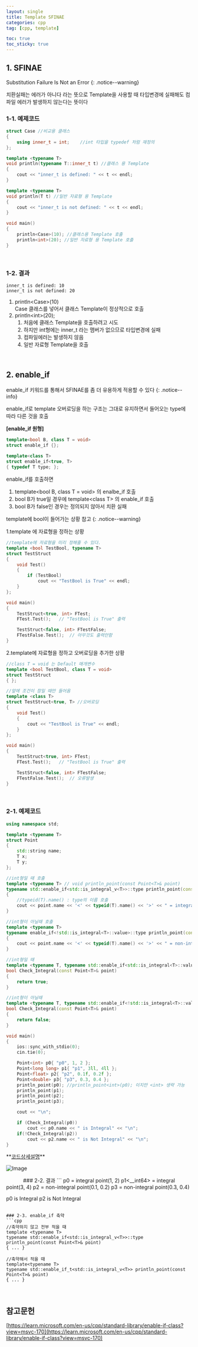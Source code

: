 ```yaml
---
layout: single
title: Template SFINAE
categories: cpp
tag: [cpp, template]

toc: true
toc_sticky: true
---
```


## 1. SFINAE
Substitution Failure Is Not an Error
{: .notice--warning} 

치환실패는 에러가 아니다
라는 뜻으로 Template을 사용할 때 타입변경에 실패해도 컴파일 에러가 발생하지 않는다는 뜻이다
   
### 1-1. 예제코드
```cpp
struct Case	//비교용 클래스
{
	using inner_t = int;	//int 타입을 typedef 처럼 재정의
};

template <typename T>
void println(typename T::inner_t t)	//클래스 용 Template
{
	cout << "inner_t is defined: " << t << endl;
}

template <typename T>
void println(T t) //일반 자료형 용 Template
{
	cout << "inner_t is not defined: " << t << endl;
}

void main()
{
	println<Case>(10); //클래스용 Template 호출
	println<int>(20); //일반 자료형 용 Template 호출
}
```
   
### 1-2. 결과
```
inner_t is defined: 10
inner_t is not defined: 20
```
1. println\<Case>(10)<br>
	Case 클래스를 넣어서 클래스 Template이 정상적으로 호출
2. println\<int>(20);
	1. 처음에 클래스 Template을 호출하려고 시도
	2. 하지만 int형에는 inner_t 라는 맴버가 없으므로 타입변경에 실패
	3. 컴파일에러는 발생하지 않음
	4. 일반 자료형 Template을 호출

   
## 2. enable_if

enable_if 키워드를 통해서 SFINAE를 좀 더 유용하게 적용할 수 있다
{: .notice--info} 

enable_if로 template 오버로딩을 하는 구조는 그대로 유지하면서 들어오는 type에 따라 다른 것을 호출
   

**\[enable_if 원형]**
```cpp
template<bool B, class T = void>
struct enable_if {};
 
template<class T>
struct enable_if<true, T> 
{ typedef T type; };
```
enable_if를 호출하면 
1. template<bool B, class T = void> 의 enalbe_if 호출
2. bool B가 true일 경우에 template<class T\> 의 enable_if 호출
3. bool B가 false인 경우는 정의되지 않아서 치환 실패
   

template에 bool이 들어가는 상황 참고
{: .notice--warning} 

1.template 에 자료형을 정하는 상황

```cpp
//template에 자료형을 미리 정해줄 수 있다.
template <bool TestBool, typename T>
struct TestStruct
{
	void Test()
	{
		if (TestBool)
			cout << "TestBool is True" << endl;
	}
};

void main()
{
	TestStruct<true, int> FTest;
	FTest.Test();   // "TestBool is True" 출력

	TestStruct<false, int> FTestFalse;
	FTestFalse.Test();  // 아무것도 출력안함
}
```
2.template에 자료형을 정하고 오버로딩을 추가한 상황

```cpp
//class T = void 는 Default 매개변수
template <bool TestBool, class T = void>
struct TestStruct
{ };

//앞에 조건이 참일 때만 들어옴
template <class T>
struct TestStruct<true, T> //오버로딩
{
	void Test()
	{
		cout << "TestBool is True" << endl;
	}
};

void main()
{
	TestStruct<true, int> FTest;
	FTest.Test();   // "TestBool is True" 출력

	TestStruct<false, int> FTestFalse;
	FTestFalse.Test();  // 오류발생
}
```

   
### 2-1. 예제코드
```cpp
using namespace std;

template <typename T>
struct Point
{
	std::string name;
	T x;
	T y;
};

//int형일 때 호출
template <typename T> // void println_point(const Point<T>& point)
typename std::enable_if<std::is_integral_v<T>>::type println_point(const Point<T>& point)
{
	//typeid(T).name() : type의 이름 호출
	cout << point.name << '<' << typeid(T).name() << '>' << " = integral point(" << point.x << ", " << point.y << ")" << endl;
}

//int형이 아닐때 호출
template <typename T>
typename enable_if<!std::is_integral<T>::value>::type println_point(const Point<T>& point)
{
	cout << point.name << '<' << typeid(T).name() << '>' << " = non-integral point(" << point.x << ", " << point.y << ")" << endl;
}

//int형일 때
template <typename T, typename std::enable_if<std::is_integral<T>::value>::type* = nullptr>
bool Check_Integral(const Point<T>& point)
{
	return true;
}

//int형이 아닐때
template <typename T, typename std::enable_if<!std::is_integral<T>::value>::type* = nullptr>
bool Check_Integral(const Point<T>& point)
{
	return false;
}

void main()
{
	ios::sync_with_stdio(0);
	cin.tie(0);

	Point<int> p0{ "p0", 1, 2 };
	Point<long long> p1{ "p1", 3ll, 4ll };
	Point<float> p2{ "p2", 0.1f, 0.2f };
	Point<double> p3{ "p3", 0.3, 0.4 };
	println_point(p0); //println_point<int>(p0); 이지만 <int> 생략 가능
	println_point(p1);
	println_point(p2);
	println_point(p3);

	cout << "\n";

	if (Check_Integral(p0))
		cout << p0.name << " is Integral" << "\n";
	if(!Check_Integral(p2))
		cout << p2.name << " is Not Integral" << "\n";
}
```
<div class="notice--success" markdown="1">
**<u>코드상세설명</u>** 

![Image](https://github.com/user-attachments/assets/61d06962-6589-4740-bf0d-c689d02fd8ed)
</div>
   
### 2-2. 결과
```
p0<int> = integral point(1, 2)
p1<__int64> = integral point(3, 4)
p2<float> = non-integral point(0.1, 0.2)
p3<double> = non-integral point(0.3, 0.4)

p0 is Integral
p2 is Not Integral
```
   
### 2-3. enable_if 축약
```cpp
//축약하지 않고 전부 적을 때
template <typename T>
typename std::enable_if<std::is_integral_v<T>>::type println_point(const Point<T>& point)
{ ... }

//축약해서 적을 때
template<typename T>
typename std::enable_if_t<std::is_integral_v<T>> println_point(const Point<T>& point)
{ ... }
```
   
   
## 참고문헌
[https://learn.microsoft.com/en-us/cpp/standard-library/enable-if-class?view=msvc-170](https://learn.microsoft.com/en-us/cpp/standard-library/enable-if-class?view=msvc-170)